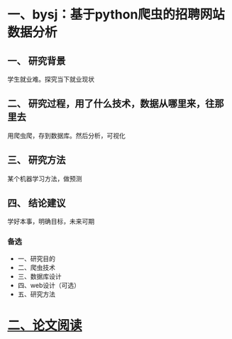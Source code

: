 # 一、bysj：基于python爬虫的招聘网站数据分析

## 一、	研究背景
学生就业难。探究当下就业现状

## 二、	研究过程，用了什么技术，数据从哪里来，往那里去
用爬虫爬，存到数据库。然后分析，可视化

## 三、	研究方法
某个机器学习方法，做预测

## 四、	结论建议
学好本事，明确目标，未来可期

### 备选
- 一、研究目的
- 二、爬虫技术
- 三、数据库设计
- 四、web设计（可选）
- 五、研究方法



# [二、论文阅读](paper-read.md)
